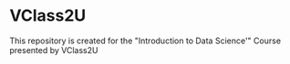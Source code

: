 # VClass2U
This repository is created for the "Introduction to Data Science'" Course presented by VClass2U
